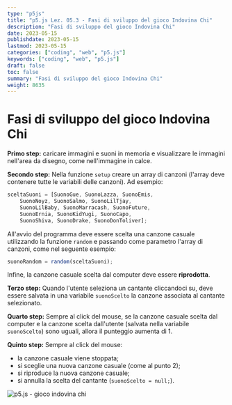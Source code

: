 ```yaml
---
type: "p5js"
title: "p5.js Lez. 05.3 - Fasi di sviluppo del gioco Indovina Chi"
description: "Fasi di sviluppo del gioco Indovina Chi"
date: 2023-05-15
publishdate: 2023-05-15
lastmod: 2023-05-15
categories: ["coding", "web", "p5.js"]
keywords: ["coding", "web", "p5.js"]
draft: false
toc: false
summary: "Fasi di sviluppo del gioco Indovina Chi"
weight: 8635
---
```


# Fasi di sviluppo del gioco Indovina Chi

**Primo step:** caricare immagini e suoni in memoria e visualizzare le immagini nell'area da disegno, come nell'immagine in calce.

**Secondo step:** Nella funzione ``setup`` creare un array di canzoni (l'array deve contenere tutte le variabili delle canzoni). Ad esempio:

```javascript
sceltaSuoni = [SuonoGue, SuonoLazza, SuonoEmis,
    SuonoNoyz, SuonoSalmo, SuonoLilTjay,
    SuonoLilBaby, SuonoMarracash, SuonoFuture, 
    SuonoErnia, SuonoKidYugi, SuonoCapo, 
    SuonoShiva, SuonoDrake, SuonoDonToliver];
```

All'avvio del programma deve essere scelta una canzone casuale utilizzando la funzione ``random`` e passando come parametro l'array di canzoni, come nel seguente esempio:

```javascript
suonoRandom = random(sceltaSuoni);
```

Infine, la canzone casuale scelta dal computer deve essere **riprodotta**.

**Terzo step:** Quando l'utente seleziona un cantante cliccandoci su, deve essere salvata in una variabile ``suonoScelto`` la canzone associata al cantante selezionato.

**Quarto step:** Sempre al click del mouse, se la canzone casuale scelta dal computer e la canzone scelta dall'utente (salvata nella variabile ``suonoScelto``) sono uguali, allora il punteggio aumenta di 1.

**Quinto step:** Sempre al click del mouse:

- la canzone casuale viene stoppata;
- si sceglie una nuova canzone casuale (come al punto 2);
- si riproduce la nuova canzone casuale;
- si annulla la scelta del cantante (``suonoScelto = null;``).

![p5.js - gioco indovina chi](/static/coding/web/p5js/progettoIndovinaChi.png "p5.js - gioco indovina chi")
